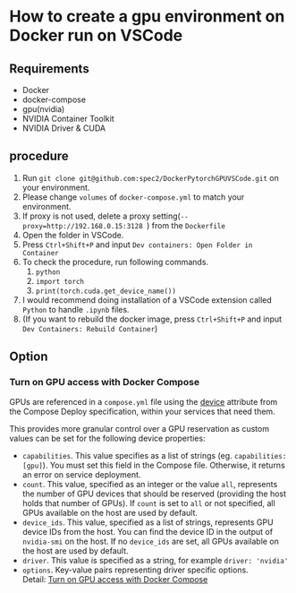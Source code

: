 # How to create a gpu environment on Docker run on VSCode
## Requirements
- Docker
- docker-compose
- gpu(nvidia)
- NVIDIA Container Toolkit
- NVIDIA Driver & CUDA
## procedure
1. Run `git clone git@github.com:spec2/DockerPytorchGPUVSCode.git` on your environment.
2. Please change `volumes` of `docker-compose.yml` to match your environment.
3. If proxy is not used, delete a proxy setting(`--proxy=http://192.168.0.15:3128 `) from the `Dockerfile`
4. Open the folder in VSCode.
5. Press `Ctrl+Shift+P` and input `Dev containers: Open Folder in Container`
6. To check the procedure, run following commands.
   1. `python`
   2. `import torch`
   3. `print(torch.cuda.get_device_name())`
7. I would recommend doing installation of a VSCode extension called `Python` to handle `.ipynb` files.
8. (If you want to rebuild the docker image, press `Ctrl+Shift+P` and input `Dev Containers: Rebuild Container`)

## Option
### Turn on GPU access with Docker Compose
GPUs are referenced in a `compose.yml` file using the [device](compose-file/deploy.md#devices) attribute from the Compose Deploy specification, within your services that need them. 

This provides more granular control over a GPU reservation as custom values can be set for the following device properties: 

- `capabilities`. This value specifies as a list of strings (eg. `capabilities: [gpu]`). You must set this field in the Compose file. Otherwise, it returns an error on service deployment.
- `count`. This value, specified as an integer or the value `all`, represents the number of GPU devices that should be reserved (providing the host holds that number of GPUs). If `count` is set to `all` or not specified, all GPUs available on the host are used by default.
- `device_ids`. This value, specified as a list of strings, represents GPU device IDs from the host. You can find the device ID in the output of `nvidia-smi` on the host. If no `device_ids` are set, all GPUs available on the host are used by default.
- `driver`. This value is specified as a string, for example `driver: 'nvidia'`
- `options`. Key-value pairs representing driver specific options.  
Detail: [Turn on GPU access with Docker Compose](https://docs.docker.com/compose/gpu-support/)

